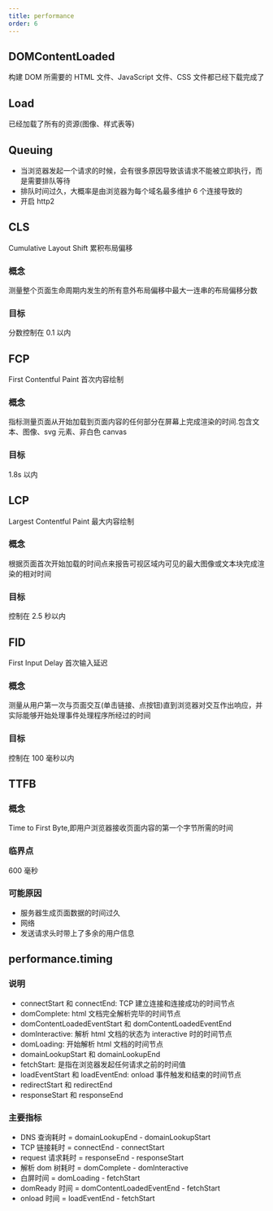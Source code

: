 ```yaml
---
title: performance
order: 6
---
```


## DOMContentLoaded

构建 DOM 所需要的 HTML 文件、JavaScript 文件、CSS 文件都已经下载完成了

## Load

已经加载了所有的资源(图像、样式表等)

## Queuing

- 当浏览器发起一个请求的时候，会有很多原因导致该请求不能被立即执行，而是需要排队等待
- 排队时间过久，大概率是由浏览器为每个域名最多维护 6 个连接导致的
- 开启 http2

## CLS

Cumulative Layout Shift 累积布局偏移

### 概念

测量整个页面生命周期内发生的所有意外布局偏移中最大一连串的布局偏移分数

### 目标

分数控制在 0.1 以内

## FCP

First Contentful Paint 首次内容绘制

### 概念

指标测量页面从开始加载到页面内容的任何部分在屏幕上完成渲染的时间.包含文本、图像、svg 元素、非白色 canvas

### 目标

1.8s 以内

## LCP

Largest Contentful Paint 最大内容绘制

### 概念

根据页面首次开始加载的时间点来报告可视区域内可见的最大图像或文本块完成渲染的相对时间

### 目标

控制在 2.5 秒以内

## FID

First Input Delay 首次输入延迟

### 概念

测量从用户第一次与页面交互(单击链接、点按钮)直到浏览器对交互作出响应，并实际能够开始处理事件处理程序所经过的时间

### 目标

控制在 100 毫秒以内

## TTFB

### 概念

Time to First Byte,即用户浏览器接收页面内容的第一个字节所需的时间

### 临界点

600 毫秒

### 可能原因

- 服务器生成页面数据的时间过久
- 网络
- 发送请求头时带上了多余的用户信息

## performance.timing

### 说明

- connectStart 和 connectEnd: TCP 建立连接和连接成功的时间节点
- domComplete: html 文档完全解析完毕的时间节点
- domContentLoadedEventStart 和 domContentLoadedEventEnd
- domInteractive: 解析 html 文档的状态为 interactive 时的时间节点
- domLoading: 开始解析 html 文档的时间节点
- domainLookupStart 和 domainLookupEnd
- fetchStart: 是指在浏览器发起任何请求之前的时间值
- loadEventStart 和 loadEventEnd: onload 事件触发和结束的时间节点
- redirectStart 和 redirectEnd
- responseStart 和 responseEnd

### 主要指标

- DNS 查询耗时 = domainLookupEnd - domainLookupStart
- TCP 链接耗时 = connectEnd - connectStart
- request 请求耗时 = responseEnd - responseStart
- 解析 dom 树耗时 = domComplete - domInteractive
- 白屏时间 = domLoading - fetchStart
- domReady 时间 = domContentLoadedEventEnd - fetchStart
- onload 时间 = loadEventEnd - fetchStart
